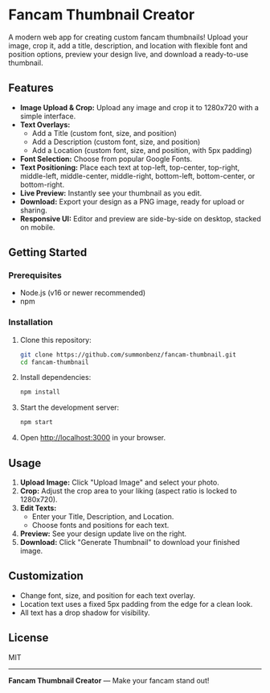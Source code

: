 # Fancam Thumbnail Creator

A modern web app for creating custom fancam thumbnails! Upload your image, crop it, add a title, description, and location with flexible font and position options, preview your design live, and download a ready-to-use thumbnail.

## Features

- **Image Upload & Crop:** Upload any image and crop it to 1280x720 with a simple interface.
- **Text Overlays:**
  - Add a Title (custom font, size, and position)
  - Add a Description (custom font, size, and position)
  - Add a Location (custom font, size, and position, with 5px padding)
- **Font Selection:** Choose from popular Google Fonts.
- **Text Positioning:** Place each text at top-left, top-center, top-right, middle-left, middle-center, middle-right, bottom-left, bottom-center, or bottom-right.
- **Live Preview:** Instantly see your thumbnail as you edit.
- **Download:** Export your design as a PNG image, ready for upload or sharing.
- **Responsive UI:** Editor and preview are side-by-side on desktop, stacked on mobile.

## Getting Started

### Prerequisites
- Node.js (v16 or newer recommended)
- npm

### Installation
1. Clone this repository:
   ```bash
   git clone https://github.com/summonbenz/fancam-thumbnail.git
   cd fancam-thumbnail
   ```
2. Install dependencies:
   ```bash
   npm install
   ```
3. Start the development server:
   ```bash
   npm start
   ```
4. Open [http://localhost:3000](http://localhost:3000) in your browser.

## Usage
1. **Upload Image:** Click "Upload Image" and select your photo.
2. **Crop:** Adjust the crop area to your liking (aspect ratio is locked to 1280x720).
3. **Edit Texts:**
   - Enter your Title, Description, and Location.
   - Choose fonts and positions for each text.
4. **Preview:** See your design update live on the right.
5. **Download:** Click "Generate Thumbnail" to download your finished image.

## Customization
- Change font, size, and position for each text overlay.
- Location text uses a fixed 5px padding from the edge for a clean look.
- All text has a drop shadow for visibility.

## License
MIT

---

**Fancam Thumbnail Creator** — Make your fancam stand out!
